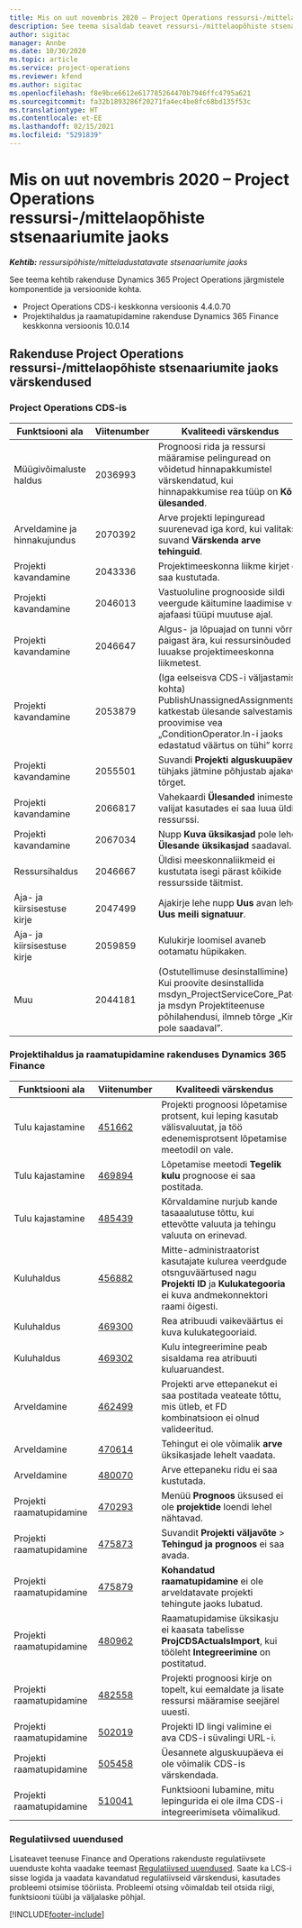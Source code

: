 ```yaml
---
title: Mis on uut novembris 2020 – Project Operations ressursi-/mittelaopõhiste stsenaariumite jaoks
description: See teema sisaldab teavet ressursi-/mittelaopõhiste stsenaariumite jaoks mõeldud rakenduse Project Operations 2020. aasta novembri väljalaskes saadaolevate kvaliteedi värskenduste kohta.
author: sigitac
manager: Annbe
ms.date: 10/30/2020
ms.topic: article
ms.service: project-operations
ms.reviewer: kfend
ms.author: sigitac
ms.openlocfilehash: f8e9bce6612e617785264470b7946ffc4795a621
ms.sourcegitcommit: fa32b1893286f20271fa4ec4be8fc68bd135f53c
ms.translationtype: HT
ms.contentlocale: et-EE
ms.lasthandoff: 02/15/2021
ms.locfileid: "5291839"
---
```

# <a name="whats-new-november-2020---project-operations-for-resourcenon-stocked-based-scenarios"></a>Mis on uut novembris 2020 – Project Operations ressursi-/mittelaopõhiste stsenaariumite jaoks

_**Kehtib:** ressursipõhiste/mitteladustatavate stsenaariumite jaoks_

See teema kehtib rakenduse Dynamics 365 Project Operations järgmistele komponentide ja versioonide kohta.

- Project Operations CDS-i keskkonna versioonis 4.4.0.70
- Projektihaldus ja raamatupidamine rakenduse Dynamics 365 Finance keskkonna versioonis 10.0.14

## <a name="updates-to-project-operations-for-resource-non-stocked-based-scenarios"></a>Rakenduse Project Operations ressursi-/mittelaopõhiste stsenaariumite jaoks värskendused

### <a name="project-operations-on-cds"></a>Project Operations CDS-is

| Funktsiooni ala                 | Viitenumber | Kvaliteedi värskendus                                                                                                                                                                    |
|------------------------------|------------------|-----------------------------------------------------------------------------------------------------------------------------------------------------------------------------------|
|   Müügivõimaluste haldus       | 2036993          | Prognoosi rida ja ressursi määramise pelinguread on võidetud hinnapakkumistel värskendatud, kui hinnapakkumise rea tüüp on **Kõik ülesanded**.                                                 |
| Arveldamine ja hinnakujundus          | 2070392          | Arve projekti lepinguread suurenevad iga kord, kui valitakse suvand **Värskenda arve tehinguid**.                                                                         |
| Projekti kavandamine             | 2043336          | Projektimeeskonna liikme kirjet ei saa kustutada.                                                                                                                                  |
| Projekti kavandamine             | 2046013          | Vastuoluline prognooside sildi veergude käitumine laadimise vs. ajafaasi tüüpi muutuse ajal.                                                                                   |
| Projekti kavandamine             | 2046647          | Algus- ja lõpuajad on tunni võrra paigast ära, kui ressursinõuded luuakse projektimeeskonna liikmetest.                                                                      |
| Projekti kavandamine             | 2053879          | (Iga eelseisva CDS-i väljastamise kohta) PublishUnassignedAssignments katkestab ülesande salvestamise proovimise vea „ConditionOperator.In-i jaoks edastatud väärtus on tühi” korral.                       |
| Projekti kavandamine             | 2055501          | Suvandi **Projekti alguskuupäev** tühjaks jätmine põhjustab ajakava tõrget.                                                                                                      |
| Projekti kavandamine             | 2066817          | Vahekaardi **Ülesanded** inimeste valijat kasutades ei saa luua üldist ressurssi.                                                                                                   |
| Projekti kavandamine             | 2067034          | Nupp **Kuva üksikasjad** pole lehel **Ülesande üksikasjad** saadaval.                                                                                                       |
| Ressursihaldus          | 2046667          | Üldisi meeskonnaliikmeid ei kustutata isegi pärast kõikide ressursside täitmist.                                                                                                    |
| Aja- ja kiirsisestuse kirje | 2047499          | Ajakirje lehe nupp **Uus** avan lehe **Uus meili signatuur**.                                                                                               |
| Aja- ja kiirsisestuse kirje | 2059859          | Kulukirje loomisel avaneb ootamatu hüpikaken.                                                                                                                         |
| Muu                        | 2044181          | (Ostutellimuse desinstallimine) Kui proovite desinstallida msdyn_ProjectServiceCore_Patch ja msdyn Projektiteenuse põhilahendusi, ilmneb tõrge „Kirje pole saadaval”.  |

### <a name="project-management-and-accounting-in-dynamics-365-finance"></a>Projektihaldus ja raamatupidamine rakenduses Dynamics 365 Finance

| Funktsiooni ala        | Viitenumber | Kvaliteedi värskendus                                                                                                                                                            |
|---------------------|------------------|---------------------------------------------------------------------------------------------------------------------------------------------------------------------------|
| Tulu kajastamine | [451662](https://fix.lcs.dynamics.com/Issue/Details/?bugId=451662)           | Projekti prognoosi lõpetamise protsent, kui leping kasutab välisvaluutat, ja töö edenemisprotsent lõpetamise meetodil on vale.                     |
| Tulu kajastamine | [469894](https://fix.lcs.dynamics.com/Issue/Details/?bugId=469894)           | Lõpetamise meetodi **Tegelik kulu** prognoose ei saa postitada.                                                                                                    |
| Tulu kajastamine | [485439](https://fix.lcs.dynamics.com/Issue/Details/?bugId=485439)           | Kõrvaldamine nurjub kande tasaaalutuse tõttu, kui ettevõtte valuuta ja tehingu valuuta on erinevad.                                              |
| Kuluhaldus  | [456882](https://fix.lcs.dynamics.com/Issue/Details/?bugId=456822)           | Mitte-administraatorist kasutajate kulurea veerdgude otsnguväärtused nagu **Projekti ID** ja **Kulukategooria** ei kuva andmekonnektori raami õigesti. |
| Kuluhaldus  | [469300](https://fix.lcs.dynamics.com/Issue/Details/?bugId=469300)           | Rea atribuudi vaikeväärtus ei kuva kulukategooriaid.                                                                                                         |
| Kuluhaldus  | [469302](https://fix.lcs.dynamics.com/Issue/Details/?bugId=469302)           | Kulu integreerimine peab sisaldama rea atribuuti kuluaruandest.                                                                                             |
| Arveldamine           | [462499](https://fix.lcs.dynamics.com/Issue/Details/?bugId=462499)           | Projekti arve ettepanekut ei saa postitada veateate tõttu, mis ütleb, et FD kombinatsioon ei olnud valideeritud.                                                    |
| Arveldamine           | [470614](https://fix.lcs.dynamics.com/Issue/Details/?bugId=470614)           | Tehingut ei ole võimalik **arve** üksikasjade lehelt vaadata.                                                                                                              |
| Arveldamine           | [480070](https://fix.lcs.dynamics.com/Issue/Details/?bugId=480070)           | Arve ettepaneku ridu ei saa kustutada.                                                                                                                                  |
| Projekti raamatupidamine  | [470293](https://fix.lcs.dynamics.com/Issue/Details/?bugId=470293)           | Menüü **Prognoos** üksused ei ole **projektide** loendi lehel nähtavad.                                                                                                   |
| Projekti raamatupidamine  | [475873](https://fix.lcs.dynamics.com/Issue/Details/?bugId=475873)           | Suvandit **Projekti väljavõte**   > **Tehingud ja prognoos** ei saa avada.                                                                                                       |
| Projekti raamatupidamine  | [475879](https://fix.lcs.dynamics.com/Issue/Details/?bugId=475879)           | **Kohandatud raamatupidamine** ei ole arveldatavate projekti tehingute jaoks lubatud.                                                                                                  |
| Projekti raamatupidamine  | [480962](https://fix.lcs.dynamics.com/Issue/Details/?bugId=480962)           | Raamatupidamise üksikasju ei kaasata tabelisse **ProjCDSActualsImport**, kui tööleht **Integreerimine** on postitatud.                                                  |
| Projekti raamatupidamine  | [482558](https://fix.lcs.dynamics.com/Issue/Details/?bugId=482558)           | Projekti prognoosi kirje on topelt, kui eemaldate ja lisate ressursi määramise seejärel uuesti.                                                                            |
| Projekti raamatupidamine  | [502019](https://fix.lcs.dynamics.com/Issue/Details/?bugId=502019)           | Projekti ID lingi valimine ei ava CDS-i süvalingi URL-i.                                                                                                         |
| Projekti raamatupidamine  | [505458](https://fix.lcs.dynamics.com/Issue/Details/?bugId=505458)           | Üesannete alguskuupäeva ei ole võimalik CDS-is värskendada.                                                                                                                           |
| Projekti raamatupidamine  | [510041](https://fix.lcs.dynamics.com/Issue/Details/?bugId=510041)           | Funktsiooni lubamine, mitu lepingurida ei ole ilma CDS-i integreerimiseta võimalikud.                                                                                   |

### <a name="regulatory-updates"></a>Regulatiivsed uuendused
Lisateavet teenuse Finance and Operations rakenduste regulatiivsete uuenduste kohta vaadake teemast [Regulatiivsed uuendused](https://docs.microsoft.com/dynamics365/finance/localizations/regulatory-updates). Saate ka LCS-i sisse logida ja vaadata kavandatud regulatiivseid värskendusi, kasutades probleemi otsimise tööriista. Probleemi otsing võimaldab teil otsida riigi, funktsiooni tüübi ja väljalaske põhjal.


[!INCLUDE[footer-include](../includes/footer-banner.md)]